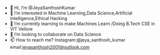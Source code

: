 - 👋 Hi, I’m @JeyaSanthoshKumar
- 👀 I’m interested in Machine Learning,Data Science,Artificial Intelligence,Ethical Hacking
- 🌱 I’m currently learning to make Machines Learn 
      /Doing B.Tech CSE in VIT Vellore
- 💞️ I’m looking to collaborate on Data Science
- 📫 How to reach me?
  Instagram:@jeya_santhosh_kumar
  email:jeyasanthosh2001@outlook.com

<!---
JeyaSanthoshKumar/JeyaSanthoshKumar is a ✨ special ✨ repository because its `README.md` (this file) appears on your GitHub profile.
You can click the Preview link to take a look at your changes.
--->
